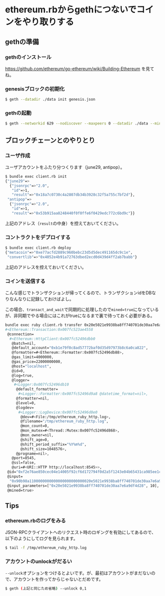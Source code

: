 # ethereum.rbからgethにつないでコインをやり取りする

## gethの準備

### gethのインストール

https://github.com/ethereum/go-ethereum/wiki/Building-Ethereum を見てね。

### genesisブロックの初期化

```sh
$ geth --datadir ./data init genesis.json
```

### gethの起動

```sh
$ geth --networkid 629 --nodiscover --maxpeers 0 --datadir ./data --mine --minerthreads 1 --rpc --rpcaddr "0.0.0.0" --rpcport 8545 --rpccorsdomain "*" --rpcapi "admin,db,debug,eth,net,personal,web3"
```

## ブロックチェーンとのやりとり

### ユーザ作成

ユーザアカウントをふたり分つくります（june29, antipop）。

```sh
$ bundle exec client.rb init
{"june29"=>
  {"jsonrpc"=>"2.0",
   "id"=>1,
   "result"=>"0x18a7c0730c4a2807db34b3928c32f5a755c7bf2d"},
 "antipop"=>
  {"jsonrpc"=>"2.0",
   "id"=>1,
   "result"=>"0x53b915aa8248440f0f0ffe6f0429edc772c6bd9c"}}
```

上記のアドレス（`result`の中身）を控えておいてください。

### コントラクトをデプロイする

```sh
$ bundle exec client.rb deploy
{"metacoin"=>"0xe77acfd2889c960bebc23d5d5dec491165dc9c1e",
 "convertlib"=>"0x4052e4b91a72763dbed2ecd0d439d4ff2ab7babb"}
```

上記のアドレスを控えておいてください。

### コインを送信する

こんな感じでトランザクションが帰ってくるので、トランザクションidをDBなりなんなりに記録しておけばよし。

この場合、`transact_and_wait`で同期的に処理したので`mined=true`になっているが、非同期でやる場合にはこれがtrueになるまで裏で待っておく必要がある。

```sh
bundle exec ruby client.rb transfer 0x20e5021e9938ba8ff740701de30aa7e6a9df4d28 10 0xd0902902c4ede68cafa9613f9ddc515598134f8f
#<Ethereum::Transaction:0x007fc523ae4558
 @connection=
  #<Ethereum::HttpClient:0x007fc52496dbb0
   @batch=nil,
   @default_account="0xb1e79f0c8ad57772baf0d35d97973b8c6a0ca822",
   @formatter=#<Ethereum::Formatter:0x007fc52496db88>,
   @gas_limit=4000000,
   @gas_price=22000000000,
   @host="localhost",
   @id=0,
   @log=true,
   @logger=
    #<Logger:0x007fc52496db10
     @default_formatter=
      #<Logger::Formatter:0x007fc52496d9a8 @datetime_format=nil>,
     @formatter=nil,
     @level=0,
     @logdev=
      #<Logger::LogDevice:0x007fc52496d8e0
       @dev=#<File:/tmp/ethereum_ruby_http.log>,
       @filename="/tmp/ethereum_ruby_http.log",
       @mon_count=0,
       @mon_mutex=#<Thread::Mutex:0x007fc52496d868>,
       @mon_owner=nil,
       @shift_age=0,
       @shift_period_suffix="%Y%m%d",
       @shift_size=1048576>,
     @progname=nil>,
   @port=8545,
   @ssl=false,
   @uri=#<URI::HTTP http://localhost:8545>>,
 @id="0xf2e76ae850cec04e14005f92cf6d172794f0d2a5f1243e04b65431ca985ee1cf",
 @input=
  "0x90b98a1100000000000000000000000020e5021e9938ba8ff740701de30aa7e6a9df4d28000000000000000000000000000000000000000000000000000000000000000a",
 @input_parameters=["0x20e5021e9938ba8ff740701de30aa7e6a9df4d28", 10],
 @mined=true>
 ```

## Tips

### ethereum.rbのログをみる

JSON-RPCクライアントへのリクエスト時のロギングを有効にしてあるので、以下のようにしてログを見られます。

```sh
$ tail -f /tmp/ethereum_ruby_http.log
```

### アカウントのunlockがだるい

`--unlock`オプションをつけるとよいです。が、最初はアカウントがまだないので、アカウントを作ってからじゃないとだめです。

```sh
$ geth (上記と同じため省略) --unlock 0,1
```
